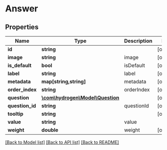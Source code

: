 # Answer

## Properties
Name | Type | Description | Notes
------------ | ------------- | ------------- | -------------
**id** | **string** |  | [optional] 
**image** | **string** | image | [optional] 
**is_default** | **bool** | isDefault | [optional] 
**label** | **string** | label | [optional] 
**metadata** | **map[string,string]** | metadata | [optional] 
**order_index** | **string** | orderIndex | [optional] 
**question** | [**\com\hydrogen\Model\Question**](Question.md) |  | [optional] 
**question_id** | **string** | questionId | [optional] 
**tooltip** | **string** |  | [optional] 
**value** | **string** | value | 
**weight** | **double** | weight | [optional] 

[[Back to Model list]](../README.md#documentation-for-models) [[Back to API list]](../README.md#documentation-for-api-endpoints) [[Back to README]](../README.md)


